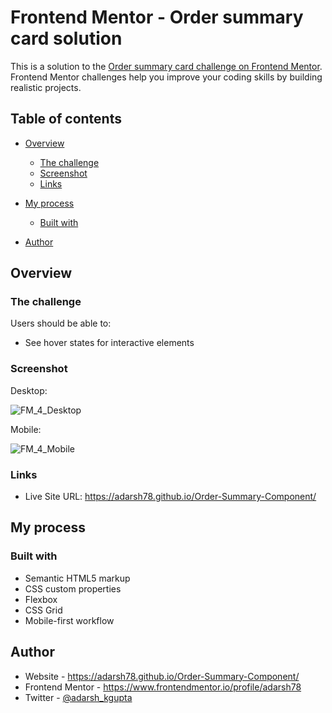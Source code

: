 # Frontend Mentor - Order summary card solution

This is a solution to the [Order summary card challenge on Frontend Mentor](https://www.frontendmentor.io/challenges/order-summary-component-QlPmajDUj). Frontend Mentor challenges help you improve your coding skills by building realistic projects. 

## Table of contents

- [Overview](#overview)
  - [The challenge](#the-challenge)
  - [Screenshot](#screenshot)
  - [Links](#links)
- [My process](#my-process)
  - [Built with](#built-with)
 
- [Author](#author)

## Overview

### The challenge

Users should be able to:

- See hover states for interactive elements

### Screenshot

Desktop:

![FM_4_Desktop](https://user-images.githubusercontent.com/64201509/218267730-043a4c38-368e-4493-94ea-ea207e172b0a.png)

Mobile:

![FM_4_Mobile](https://user-images.githubusercontent.com/64201509/218267742-6e28f76b-1858-4138-b75d-3d11b6510643.png)


### Links

- Live Site URL: https://adarsh78.github.io/Order-Summary-Component/

## My process

### Built with

- Semantic HTML5 markup
- CSS custom properties
- Flexbox
- CSS Grid
- Mobile-first workflow


## Author

- Website - https://adarsh78.github.io/Order-Summary-Component/
- Frontend Mentor - https://www.frontendmentor.io/profile/adarsh78
- Twitter - [@adarsh_kgupta](https://twitter.com/adarsh_kgupta)


